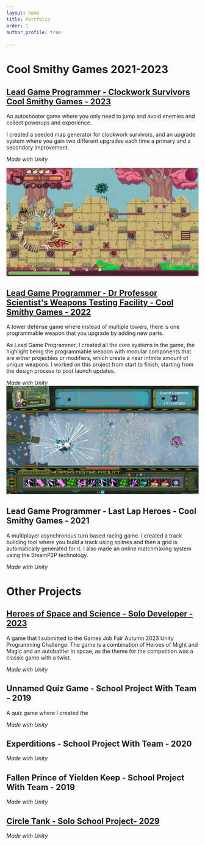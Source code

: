 ```yaml
---
layout: home
title: Portfolio
order: 1
author_profile: true

---
```

<h1> Cool Smithy Games 2021-2023</h1>


<h2 id="clockwork-survivors"> <a href="https://store.steampowered.com/app/2062390/Clockwork_Survivors">Lead Game Programmer - Clockwork Survivors Cool Smithy Games - 2023</a></h2>
An autoshooter game where you only need to jump and avoid enemies and collect powerups and experience.

I created a seeded map generator for clockwork survivors, and an upgrade system where you gain two different upgrades each time a primary and a secondary improvement.


*Made with Unity*

<img title="Screenshot" alt="Alt text" src="/assets/images/ClockworkScreenshot.jpg">

<h2 id="dps"> <a href="https://store.steampowered.com/app/1894320/Dr_Professor_Scientists_Weapons_Testing_Facility/">Lead Game Programmer - Dr Professor Scientist's Weapons Testing Facility - Cool Smithy Games - 2022</a></h2>

A tower defense game where instead of multiple towers, there is one programmable weapon that you upgrade by adding new parts. 

As Lead Game Programmer, I created all the core systems in the game, the highlight being the programmable weapon with modular components that are either projectiles or modifiers, which create a near infinite amount of unique weapons. I worked on this project from start to finish, starting from the design process to post launch updates. 


*Made with Unity*
<img title="Screenshot" alt="Alt text" src="/assets/images/DPSScreenshot.jpg">

<h2 id="llh"> Lead Game Programmer - Last Lap Heroes - Cool Smithy Games - 2021</h2>

A multiplayer asynchronous turn based racing game. I created a track building tool where you build a track using splines and then a grid is automatically generated for it. 
I also made an online matchmaking system using the SteamP2P technology.


*Made with Unity*

<h1> Other Projects </h1>
<h2 id="hoss"> <a href="https://paoran.itch.io/homminspace"> Heroes of Space and Science - Solo Developer - 2023</a></h2>

A game that I submitted to the Games Job Fair Autumn 2023 Unity Programming Challenge. The game is a combination of Heroes of Might and Magic and an autobattler in spcae, as the theme for the competition was a classic game with a twist.


*Made with Unity*

<h2 id="quiz"> Unnamed Quiz Game - School Project With Team - 2019</h2>
A quiz game where I created the 


*Made with Unity*
<h2 id="quiz"> 
Experditions - School Project With Team - 2020</h2>


*Made with Unity*
<h2 id="quiz"> Fallen Prince of Yielden Keep - School Project With Team - 2019</h2>


*Made with Unity*
<h2 id="quiz"> <a href="https://paoran.itch.io/circle-tank-rise-of-the-squares">Circle Tank - Solo School Project- 2029
</a></h2>

*Made with Unity*
